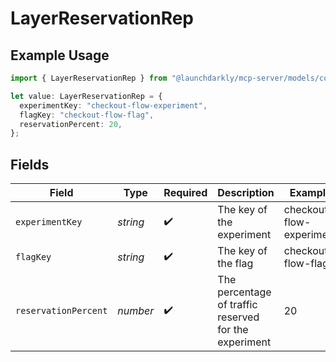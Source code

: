 # LayerReservationRep

## Example Usage

```typescript
import { LayerReservationRep } from "@launchdarkly/mcp-server/models/components";

let value: LayerReservationRep = {
  experimentKey: "checkout-flow-experiment",
  flagKey: "checkout-flow-flag",
  reservationPercent: 20,
};
```

## Fields

| Field                                                 | Type                                                  | Required                                              | Description                                           | Example                                               |
| ----------------------------------------------------- | ----------------------------------------------------- | ----------------------------------------------------- | ----------------------------------------------------- | ----------------------------------------------------- |
| `experimentKey`                                       | *string*                                              | :heavy_check_mark:                                    | The key of the experiment                             | checkout-flow-experiment                              |
| `flagKey`                                             | *string*                                              | :heavy_check_mark:                                    | The key of the flag                                   | checkout-flow-flag                                    |
| `reservationPercent`                                  | *number*                                              | :heavy_check_mark:                                    | The percentage of traffic reserved for the experiment | 20                                                    |
